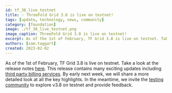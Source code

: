 ```yaml
---
id: tf_38_live_testnet
title: 💡 ThreeFold Grid 3.8 is live on testnet!
tags: [update, technology, news, community]
category: [foundation]
image: ./tf_38_live_testnet.png
image_caption: ThreeFold Grid 3.8 is live on testnet!
excerpt: As of the 1st of February, TF Grid 3.8 is live on testnet. Take a look at the release notes here. 
authors: [sam.taggart]
created: 2023-02-02
---
```


As of the 1st of February, TF Grid 3.8 is live on testnet. Take a look at the release notes [here](https://forum.threefold.io/t/threefold-grid-v3-8-release-notes/3757). This release contains many exciting updates including [third party billing services](https://github.com/threefoldtech/tfchain/blob/12bc8842c7c321d22e36667a91dfc5d3c7d04ab8/substrate-node/pallets/pallet-smart-contract/service_consumer_contract_flow.md). By early next week, we will share a more detailed look at all the key highlights. In the meantime, we invite the [testing community](https://t.me/threefoldtesting) to explore v3.8 on testnet and provide feedback.
